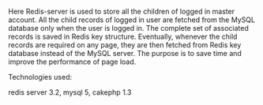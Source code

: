 Here Redis-server is used to store all the children of logged in master account. 
All the child records of logged in user are fetched from the MySQL database only when the user is logged  in. 
The complete set of associated records is saved in Redis key structure. Eventually, whenever the child records are required on any page, 
they are then fetched from Redis key database instead of the MySQL server. 
The purpose is to save time and improve the performance of page load.

Technologies used:

redis server 3.2,
mysql 5,
cakephp 1.3

